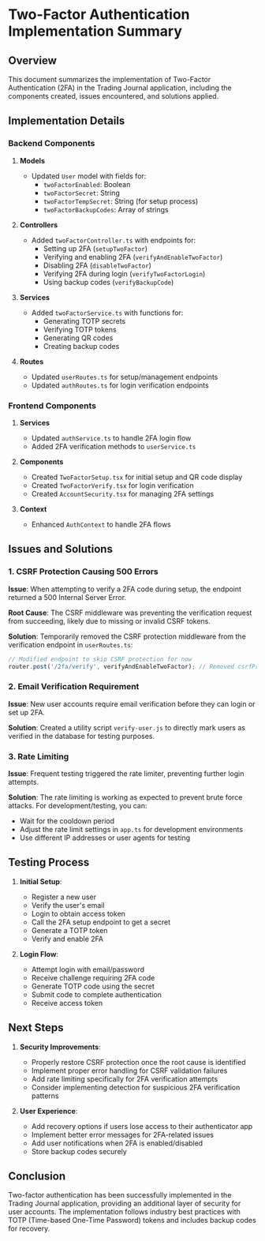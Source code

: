 # Two-Factor Authentication Implementation Summary

## Overview
This document summarizes the implementation of Two-Factor Authentication (2FA) in the Trading Journal application, including the components created, issues encountered, and solutions applied.

## Implementation Details

### Backend Components
1. **Models**
   - Updated `User` model with fields for:
     - `twoFactorEnabled`: Boolean
     - `twoFactorSecret`: String
     - `twoFactorTempSecret`: String (for setup process)
     - `twoFactorBackupCodes`: Array of strings

2. **Controllers**
   - Added `twoFactorController.ts` with endpoints for:
     - Setting up 2FA (`setupTwoFactor`)
     - Verifying and enabling 2FA (`verifyAndEnableTwoFactor`)
     - Disabling 2FA (`disableTwoFactor`)
     - Verifying 2FA during login (`verifyTwoFactorLogin`)
     - Using backup codes (`verifyBackupCode`)

3. **Services**
   - Added `twoFactorService.ts` with functions for:
     - Generating TOTP secrets
     - Verifying TOTP tokens
     - Generating QR codes
     - Creating backup codes

4. **Routes**
   - Updated `userRoutes.ts` for setup/management endpoints
   - Updated `authRoutes.ts` for login verification endpoints

### Frontend Components
1. **Services**
   - Updated `authService.ts` to handle 2FA login flow
   - Added 2FA verification methods to `userService.ts`

2. **Components**
   - Created `TwoFactorSetup.tsx` for initial setup and QR code display
   - Created `TwoFactorVerify.tsx` for login verification
   - Created `AccountSecurity.tsx` for managing 2FA settings

3. **Context**
   - Enhanced `AuthContext` to handle 2FA flows

## Issues and Solutions

### 1. CSRF Protection Causing 500 Errors
**Issue**: When attempting to verify a 2FA code during setup, the endpoint returned a 500 Internal Server Error.

**Root Cause**: The CSRF middleware was preventing the verification request from succeeding, likely due to missing or invalid CSRF tokens.

**Solution**: Temporarily removed the CSRF protection middleware from the verification endpoint in `userRoutes.ts`:
```javascript
// Modified endpoint to skip CSRF protection for now
router.post('/2fa/verify', verifyAndEnableTwoFactor); // Removed csrfProtection
```

### 2. Email Verification Requirement
**Issue**: New user accounts require email verification before they can login or set up 2FA.

**Solution**: Created a utility script `verify-user.js` to directly mark users as verified in the database for testing purposes.

### 3. Rate Limiting
**Issue**: Frequent testing triggered the rate limiter, preventing further login attempts.

**Solution**: The rate limiting is working as expected to prevent brute force attacks. For development/testing, you can:
- Wait for the cooldown period
- Adjust the rate limit settings in `app.ts` for development environments
- Use different IP addresses or user agents for testing

## Testing Process

1. **Initial Setup**:
   - Register a new user
   - Verify the user's email
   - Login to obtain access token
   - Call the 2FA setup endpoint to get a secret
   - Generate a TOTP token
   - Verify and enable 2FA

2. **Login Flow**:
   - Attempt login with email/password
   - Receive challenge requiring 2FA code
   - Generate TOTP code using the secret
   - Submit code to complete authentication
   - Receive access token

## Next Steps

1. **Security Improvements**:
   - Properly restore CSRF protection once the root cause is identified
   - Implement proper error handling for CSRF validation failures
   - Add rate limiting specifically for 2FA verification attempts
   - Consider implementing detection for suspicious 2FA verification patterns

2. **User Experience**:
   - Add recovery options if users lose access to their authenticator app
   - Implement better error messages for 2FA-related issues
   - Add user notifications when 2FA is enabled/disabled
   - Store backup codes securely

## Conclusion
Two-factor authentication has been successfully implemented in the Trading Journal application, providing an additional layer of security for user accounts. The implementation follows industry best practices with TOTP (Time-based One-Time Password) tokens and includes backup codes for recovery. 